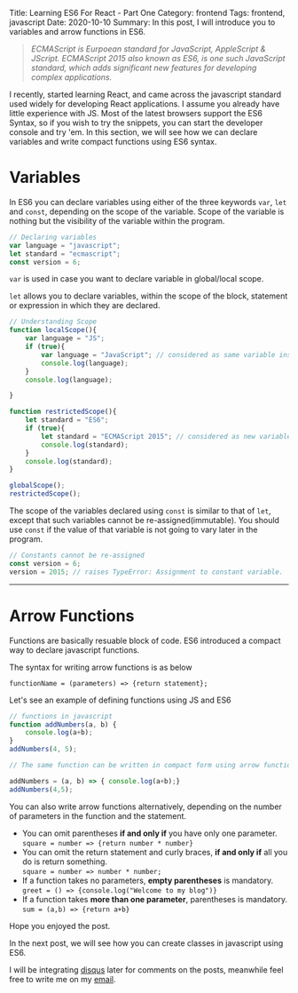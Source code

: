 Title: Learning ES6 For React - Part One
Category: frontend
Tags: frontend, javascript
Date: 2020-10-10
Summary: In this post, I will introduce you to variables and arrow functions in ES6.


> _ECMAScript is Eurpoean standard for JavaScript, AppleScript & JScript._
> _ECMAScript 2015 also known as ES6, is one such JavaScript standard, which adds significant new features for developing complex applications._

I recently, started learning React, and came across the javascript standard used widely for developing React applications. I assume you already have
little experience with JS. Most of the latest browsers support the ES6 Syntax, so if you wish to try the snippets, you can start the developer console and try 'em.
In this section, we will see how we can declare variables and write compact functions using ES6 syntax.

# Variables

In ES6 you can declare variables using either of the three keywords `var`, `let` and `const`, depending on the scope of the variable.
Scope of the variable is nothing but the visibility of the variable within the program.

```javascript
// Declaring variables
var language = "javascript";
let standard = "ecmascript";
const version = 6;
```

`var` is used in case you want to declare variable in global/local scope.

`let` allows you to declare variables, within the scope of the block, statement or expression in which they are declared. <br/>


```javascript
// Understanding Scope
function localScope(){
    var language = "JS";
    if (true){
        var language = "JavaScript"; // considered as same variable inside/outside the if-statement block
        console.log(language);
    }
    console.log(language);

}

function restrictedScope(){
    let standard = "ES6";
    if (true){
        let standard = "ECMAScript 2015"; // considered as new variable inside the if-statement block
        console.log(standard);
    }
    console.log(standard);
}

globalScope();
restrictedScope();
```
The scope of the variables declared using `const` is similar to that of `let`, except that such variables cannot be re-assigned(immutable).
You should use `const` if the value of that variable is not going to vary later in the program. <br/>

```javascript
// Constants cannot be re-assigned
const version = 6;
version = 2015; // raises TypeError: Assignment to constant variable.
```
---

# Arrow Functions

Functions are basically resuable block of code. ES6 introduced a compact way to declare javascript functions.

The syntax for writing arrow functions is as below

`functionName = (parameters) => {return statement};`

Let's see an example of defining functions using JS and ES6

```javascript
// functions in javascript
function addNumbers(a, b) {
    console.log(a+b);
}
addNumbers(4, 5);

// The same function can be written in compact form using arrow functions

addNumbers = (a, b) => { console.log(a+b);}
addNumbers(4,5);

```

You can also write arrow functions alternatively, depending on the number of parameters in the function and the statement.

- You can omit parentheses **if and only if** you have only one parameter. <br>`square = number => {return number * number}`
- You can omit the return statement and curly braces, **if and only if** all you do is return something. <br> `square = number => number * number;`
- If a function takes no parameters, **empty parentheses** is mandatory. <br> `greet = () => {console.log("Welcome to my blog")}`
- If a function takes **more than one parameter**, parentheses is mandatory. <br> `sum = (a,b) => {return a+b}`

Hope you enjoyed the post.

In the next post, we will see how you can create classes in javascript using ES6.

I will be integrating [disqus](https://disqus.com/) later for comments on the posts, meanwhile feel free to write me on my [email](mailto:me@sandeshdaundkar.com).
